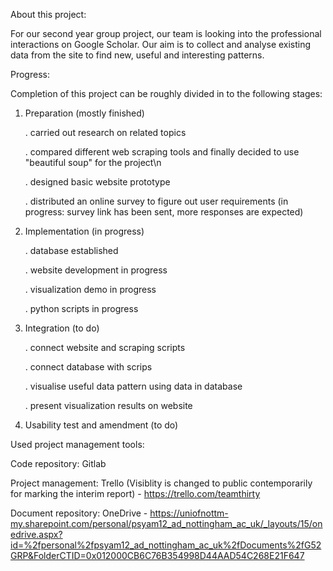 About this project:

For our second year group project, our team is looking into the professional interactions on Google Scholar. Our aim is to collect and analyse existing data from the site to find new, useful and interesting patterns.


Progress:

Completion of this project can be roughly divided in to the following stages:

1. Preparation (mostly finished)

	. carried out research on related topics

	. compared different web scraping tools and finally decided to use "beautiful soup" for the project\n
	
	. designed basic website prototype
	
	. distributed an online survey to figure out user requirements (in progress: survey link has been sent, more responses are expected)
	

2. Implementation (in progress)

	. database established
	
	. website development in progress
	
	. visualization demo in progress
	
	. python scripts in progress
	
3. Integration (to do)

	. connect website and scraping scripts
	
	. connect database with scrips
	
	. visualise useful data pattern using data in database
	
	. present visualization results on website

4. Usability test and amendment (to do)

Used project management tools:

Code repository: Gitlab

Project management: Trello (Visiblity is changed to public contemporarily for marking the interim report) - https://trello.com/teamthirty 

Document repository: OneDrive - https://uniofnottm-my.sharepoint.com/personal/psyam12_ad_nottingham_ac_uk/_layouts/15/onedrive.aspx?id=%2fpersonal%2fpsyam12_ad_nottingham_ac_uk%2fDocuments%2fG52GRP&FolderCTID=0x012000CB6C76B354998D44AAD54C268E21F647